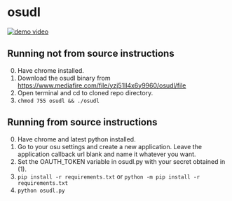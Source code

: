 # osudl
[![demo video](https://img.youtube.com/vi/cAqbzolegeU/0.jpg)](https://www.youtube.com/watch?v=cAqbzolegeU)
## Running not from source instructions
0. Have chrome installed. 
1. Download the osudl binary from https://www.mediafire.com/file/yzj51ll4x6y9960/osudl/file
2. Open terminal and cd to cloned repo directory.
3. ```chmod 755 osudl && ./osudl```

## Running from source instructions
0. Have chrome and latest python installed.
1. Go to your osu settings and create a new application. Leave the application callback url blank and name it whatever you want.
3. Set the OAUTH_TOKEN variable in osudl.py with your secret obtained in (1).
4. ```pip install -r requirements.txt``` or ```python -m pip install -r requirements.txt```
5. ```python osudl.py```
